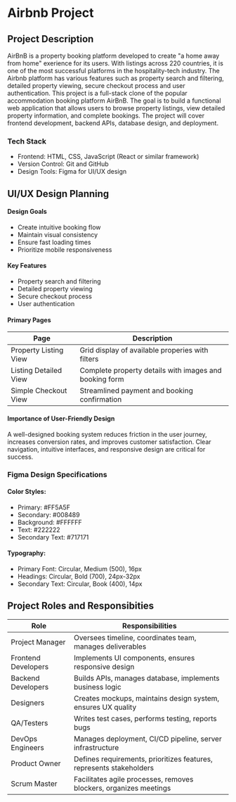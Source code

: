 # Airbnb Project
## Project Description
AirBnB is a property booking platform developed to create "a home away from home" exerience for its users. With listings across 220 countries, it is one of the most successful platforms in the hospitality-tech industry. The Airbnb platform has various features such as property search and filtering, detailed property viewing, secure checkout process and user authentication. 
This project is a full-stack clone of the popular accommodation booking platform AirBnB. The goal is to build a functional web application that allows users to browse property listings, view detailed property information, and complete bookings. The project will cover frontend development, backend APIs, database design, and deployment.

### Tech Stack
- Frontend: HTML, CSS, JavaScript (React or similar framework)
- Version Control: Git and GitHub
- Design Tools: Figma for UI/UX design

## UI/UX Design Planning
#### Design Goals
- Create intuitive booking flow
- Maintain visual consistency
- Ensure fast loading times
- Prioritize mobile responsiveness

#### Key Features
- Property search and filtering
- Detailed property viewing
- Secure checkout process
- User authentication

#### Primary Pages

| Page | Description |
| --- | --- |
| Property Listing View | Grid display of available properies with filters |
| Listing Detailed View | Complete property details with images and booking form|
| Simple Checkout View| Streamlined payment and booking confirmation |

#### Importance of User-Friendly Design
A well-designed booking system reduces friction in the user journey, increases conversion rates, and improves customer satisfaction. Clear navigation, intuitive interfaces, and responsive design are critical for success.

### Figma Design Specifications 
#### Color Styles:
- Primary: #FF5A5F
- Secondary: #008489
- Background: #FFFFFF
- Text: #222222
- Secondary Text: #717171

#### Typography:

- Primary Font: Circular, Medium (500), 16px
- Headings: Circular, Bold (700), 24px-32px
- Secondary Text: Circular, Book (400), 14px

## Project Roles and Responsibities 

| Role | Responsibilities |
| --- | ---| 
| Project Manager |	Oversees timeline, coordinates team, manages deliverables |
| Frontend Developers |	Implements UI components, ensures responsive design |
| Backend Developers |	Builds APIs, manages database, implements business logic |
| Designers | Creates mockups, maintains design system, ensures UX quality |
| QA/Testers |	Writes test cases, performs testing, reports bugs |
| DevOps Engineers | Manages deployment, CI/CD pipeline, server infrastructure |
| Product Owner | Defines requirements, prioritizes features, represents stakeholders | 
| Scrum Master | Facilitates agile processes, removes blockers, organizes meetings |